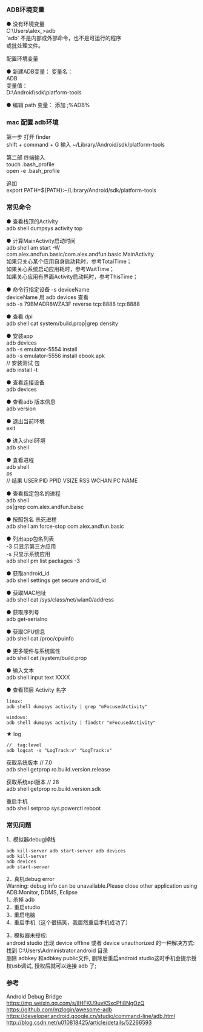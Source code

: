 ### ADB环境变量  

● 没有环境变量  
C:\Users\alex_>adb  
'adb' 不是内部或外部命令，也不是可运行的程序  
或批处理文件。  

配置环境变量  

● 新建ADB变量：
变量名：  
ADB  
变量值：  
D:\Android\sdk\platform-tools  

● 编辑 path 变量：
添加 ;%ADB%  

### mac 配置 adb环境  
第一步 打开 finder  
shift + command + G 
输入  ~/Library/Android/sdk/platform-tools  

第二部 终端输入  
touch .bash_profile  
open -e .bash_profile  


追加  
export PATH=${PATH}:~/Library/Android/sdk/platform-tools  


### 常见命令  

● 查看栈顶的Activity  
adb shell dumpsys activity top  

● 计算MainActivity启动时间  
adb shell am start -W com.alex.andfun.basic/com.alex.andfun.basic.MainActivity  
如果只关心某个应用自身启动耗时，参考TotalTime；  
如果关心系统启动应用耗时，参考WaitTime；  
如果关心应用有界面Activity启动耗时，参考ThisTime；  

● 命令行指定设备 -s deviceName  
deviceName 用 adb devices 查看  
adb -s 79BMADR8WZA3F reverse tcp:8888 tcp:8888  


● 查看 dpi  
adb shell cat system/build.prop|grep density  

● 安装app  
adb devices    
adb -s emulator-5554 install    
adb -s emulator-5556 install ebook.apk   
// 安装测试 包  
adb install -t   

● 查看连接设备  
adb devices  

● 查看adb 版本信息  
adb version  

● 退出当前环境  
exit  

● 进入shell环境  
adb shell   

● 查看进程  
adb shell  
ps  
// 结果
USER    PID    PPID    VSIZE    RSS    WCHAN    PC    NAME    

● 查看指定包名的进程  
adb shell   
ps|grep com.alex.andfun.baisc  

● 按照包名 杀死进程  
adb shell am force-stop com.alex.andfun.basic  

● 列出app包名列表  
-3	  只显示第三方应用  
-s	  只显示系统应用  
adb shell pm list packages  -3

● 获取android_id  
adb shell settings get secure android_id  

● 获取MAC地址   
adb shell cat /sys/class/net/wlan0/address  

● 获取序列号   
adb get-serialno  

● 获取CPU信息  
adb shell cat /proc/cpuinfo  

● 更多硬件与系统属性  
adb shell cat /system/build.prop  

● 输入文本  
adb shell input text XXXX  

● 查看顶层 Activity 名字  
```
linux:
adb shell dumpsys activity | grep "mFocusedActivity"

windows:
adb shell dumpsys activity | findstr "mFocusedActivity"
```

★ log  
```
//  tag:level  
adb logcat -s "LogTrack:v" "LogTrack:v"
```

获取系统版本 // 7.0  
adb shell getprop ro.build.version.release  


获取系统api版本 // 28  
adb shell getprop ro.build.version.sdk  

重启手机  
adb shell setprop sys.powerctl reboot  

### 常见问题  
1.. 模拟器debug掉线  
```
adb kill-server adb start-server adb devices   
adb kill-server  
adb devices  
adb start-server  
```

2.. 真机debug error   
Warning: debug info can be unavailable.Please close other application using ADB:Monitor, DDMS, Eclipse  
1.. 杀掉 adb   
2.. 重启studio   
3.. 重启电脑  
4.. 重启手机（这个很搞笑，我居然重启手机成功了）  

3.. 模拟器未授权:  
android studio 出现 device offline 或者 device unauthorized 的一种解决方式: 
找到  C:\Users\Administrator\.android 目录  
删除 adbkey 和adbkey.public文件, 删除后重启android studio这时手机会提示授权usb调试, 授权后就可以连接 adb 了;  

### 参考  
Android Debug Bridge  
https://mp.weixin.qq.com/s/lIHFKU9uvKSxcPfi8NgOzQ  
https://github.com/mzlogin/awesome-adb 
https://developer.android.google.cn/studio/command-line/adb.html  
http://blog.csdn.net/u010818425/article/details/52266593  



